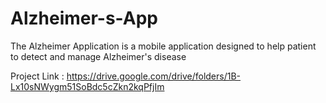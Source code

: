 # Alzheimer-s-App
The Alzheimer Application is a mobile application designed to help patient to detect and manage Alzheimer's disease

Project Link :
https://drive.google.com/drive/folders/1B-Lx10sNWygm51SoBdc5cZkn2kqPfjIm
